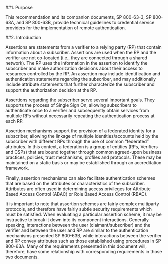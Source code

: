 ##1. Purpose

This recommendation and its companion documents, SP 800-63-3, SP 800-63A, and SP 800-63B, provide technical guidelines to credential service providers for the implementation of remote authentication.

##2. Introduction

Assertions are statements from a verifier to a relying party (RP) that contain information about a subscriber. Assertions are used when the RP and the verifier are not co-located (i.e., they are connected through a shared network). The RP uses the information in the assertion to identify the subscriber and make authorization decisions about their access to resources controlled by the RP. An assertion may include identification and authentication statements regarding the subscriber, and may additionally include attribute statements that further characterize the subscriber and support the authorization decision at the RP.

Assertions regarding the subscriber serve several important goals. They supports the process of Single Sign On, allowing subscribers to authenticate once to a verifier and subsequently obtain services from multiple RPs without necessarily repeating the authentication process at each RP.

Assertion mechanisms support the provision of a federated identity for a subscriber, allowing the linkage of multiple identities/accounts held by the subscriber with different RPs through the use of common “federated” attributes. In this context, a federation is a group of entities (RPs, Verifiers and CSPs) that are bound together through common agreed-upon business practices, policies, trust mechanisms, profiles and protocols. These may be maintained on a static basis or may be established through an accreditation framework.

Finally, assertion mechanisms can also facilitate authentication schemes that are based on the attributes or characteristics of the subscriber. Attributes are often used in determining access privileges for Attribute Based Access Control (ABAC) or Role Based Access Control (RBAC).

It is important to note that assertion schemes are fairly complex
multiparty protocols, and therefore have fairly subtle security requirements which must be satisfied. When evaluating a particular assertion scheme, it may be instructive to break it down into its component interactions. Generally speaking, interactions between the user (claimant/subscriber) and the verifier and between the user and RP are similar to the authentication mechanisms presented SP 800-63B, while interactions between the verifier and RP convey attributes such as those established using procedures in SP 800-63A. Many of the requirements presented in this document will, therefore, have some relationship with corresponding requirements in those two documents.

